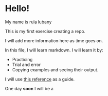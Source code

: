 # Hello!

My name is rula lubany
  
This is my first exercise creating a repo.

I will add more information here as time goes on. 

In this file, I will learn markdown. I will learn it by:

* Practicing
* Trial and error
* Copying examples and seeing their output.

I will use [this reference](https://guides.github.com/features/mastering-markdown/) as a guide.

One day **soon** I will be a
